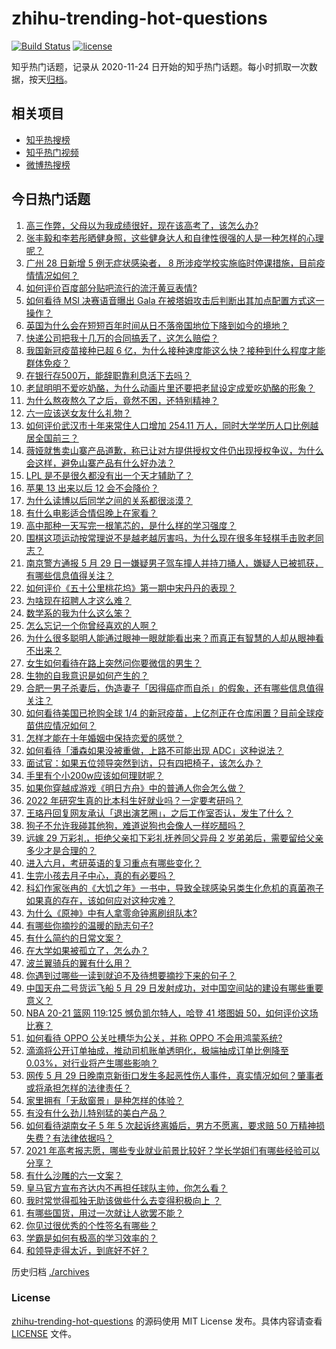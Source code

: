 # zhihu-trending-hot-questions

[![Build Status](https://github.com/justjavac/zhihu-trending-hot-questions/workflows/ci/badge.svg?branch=master)](https://github.com/justjavac/zhihu-trending-hot-questions/actions)
[![license](https://img.shields.io/github/license/justjavac/zhihu-trending-hot-questions)](https://github.com/justjavac/zhihu-trending-hot-questions/blob/master/LICENSE)

知乎热门话题，记录从 2020-11-24 日开始的知乎热门话题。每小时抓取一次数据，按天[归档](./archives)。

## 相关项目

- [知乎热搜榜](https://github.com/justjavac/zhihu-trending-top-search)
- [知乎热门视频](https://github.com/justjavac/zhihu-trending-hot-video)
- [微博热搜榜](https://github.com/justjavac/weibo-trending-hot-search)

## 今日热门话题

<!-- BEGIN -->
<!-- 最后更新时间 Sun May 30 2021 04:07:39 GMT+0800 (China Standard Time) -->

1. [高三作弊，父母以为我成绩很好，现在该高考了，该怎么办?](https://www.zhihu.com/question/461546823)
2. [张丰毅和李若彤晒健身照，这些健身达人和自律性很强的人是一种怎样的心理呢？](https://www.zhihu.com/question/459415948)
3. [广州 28 日新增 5 例无症状感染者， 8
   所涉疫学校实施临时停课措施，目前疫情情况如何？](https://www.zhihu.com/question/461901108)
4. [如何评价百度部分贴吧流行的流汗黄豆表情?](https://www.zhihu.com/question/431951953)
5. [如何看待 MSI 决赛语音曝出 Gala
   在被塔姆攻击后判断出其加点配置方式这一操作？](https://www.zhihu.com/question/461780557)
6. [英国为什么会在短短百年时间从日不落帝国地位下降到如今的境地？](https://www.zhihu.com/question/458600603)
7. [快递公司把我十几万的合同搞丢了，这怎么赔偿？](https://www.zhihu.com/question/374980406)
8. [我国新冠疫苗接种已超 6
   亿，为什么接种速度能这么快？接种到什么程度才能群体免疫？](https://www.zhihu.com/question/462054245)
9. [在银行存500万，能辞职靠利息活下去吗？](https://www.zhihu.com/question/347518117)
10. [老鼠明明不爱吃奶酪，为什么动画片里还要把老鼠设定成爱吃奶酪的形象？](https://www.zhihu.com/question/454363021)
11. [为什么熬夜熬久了之后，竟然不困，还特别精神？](https://www.zhihu.com/question/303134019)
12. [六一应该送女友什么礼物？](https://www.zhihu.com/question/60285884)
13. [如何评价武汉市十年来常住人口增加 254.11
    万人，同时大学学历人口比例越居全国前三？](https://www.zhihu.com/question/461642433)
14. [薇娅就售卖山寨产品道歉，称已让对方提供授权文件仍出现授权争议，为什么会这样，避免山寨产品有什么好办法？](https://www.zhihu.com/question/461988510)
15. [LPL 是不是很久都没有出一个天才辅助了？](https://www.zhihu.com/question/460740647)
16. [苹果 13 出来以后 12 会不会降价？](https://www.zhihu.com/question/451198251)
17. [为什么读博以后同学之间的关系都很淡漠？](https://www.zhihu.com/question/437021655)
18. [有什么电影适合情侣晚上在家看？](https://www.zhihu.com/question/358887778)
19. [高中那种一天写完一根笔芯的，是什么样的学习强度？](https://www.zhihu.com/question/388312652)
20. [围棋这项运动按常理说不是越老越厉害吗，为什么现在很多年轻棋手击败老同志？](https://www.zhihu.com/question/432357129)
21. [南京警方通报 5 月 29
    日一嫌疑男子驾车撞人并持刀捅人，嫌疑人已被抓获，有哪些信息值得关注？](https://www.zhihu.com/question/462129219)
22. [如何评价《五十公里桃花坞》第一期中宋丹丹的表现？](https://www.zhihu.com/question/460852707)
23. [为啥现在招聘人才这么难？](https://www.zhihu.com/question/454330385)
24. [数学系的我为什么这么笨？](https://www.zhihu.com/question/461756255)
25. [怎么忘记一个你曾经喜欢的人啊？](https://www.zhihu.com/question/460591788)
26. [为什么很多聪明人能通过眼神一眼就能看出来？而真正有智慧的人却从眼神看不出来？](https://www.zhihu.com/question/55333539)
27. [女生如何看待在路上突然问你要微信的男生？](https://www.zhihu.com/question/320105658)
28. [生物的自我意识是如何产生的？](https://www.zhihu.com/question/459715465)
29. [合肥一男子杀妻后，伪造妻子「因得癌症而自杀」的假象，还有哪些信息值得关注？](https://www.zhihu.com/question/461886353)
30. [如何看待美国已抢购全球 1/4
    的新冠疫苗，上亿剂正在仓库闲置？目前全球疫苗供应情况如何？](https://www.zhihu.com/question/460152630)
31. [怎样才能在十年婚姻中保持恋爱的感觉？](https://www.zhihu.com/question/458200334)
32. [如何看待「潘森如果没被重做，上路不可能出现 ADC」这种说法？](https://www.zhihu.com/question/457008736)
33. [面试官：如果五位领导突然到访，只有四把椅子，该怎么办？](https://www.zhihu.com/question/456412666)
34. [手里有个小200w应该如何理财呢？](https://www.zhihu.com/question/458397585)
35. [如果你穿越成游戏《明日方舟》中的普通人你会怎么做？](https://www.zhihu.com/question/461164416)
36. [2022 年研究生真的比本科生好就业吗？一定要考研吗？](https://www.zhihu.com/question/461310407)
37. [王珞丹回复网友承认「退出演艺圈」，之后工作室否认，发生了什么？](https://www.zhihu.com/question/461310414)
38. [狗子不允许我碰其他狗，难道说狗也会像人一样吃醋吗？](https://www.zhihu.com/question/461721289)
39. [远嫁 29 万彩礼，拒绝父亲扣下彩礼抚养同父异母 2
    岁弟弟后，需要留给父亲多少才是合理的？](https://www.zhihu.com/question/461285207)
40. [进入六月，考研英语的复习重点有哪些变化？](https://www.zhihu.com/question/397257214)
41. [生完小孩去月子中心，真的有必要吗？](https://www.zhihu.com/question/350300161)
42. [科幻作家张冉的《大饥之年》一书中，导致全球感染另类生化危机的真菌孢子如果真的存在，该如何应对这种灾难？](https://www.zhihu.com/question/368901650)
43. [为什么《原神》中有人拿零命钟离刷组队本?](https://www.zhihu.com/question/460950761)
44. [有哪些你摘抄的温暖的励志句子?](https://www.zhihu.com/question/435739334)
45. [有什么简约的日常文案？](https://www.zhihu.com/question/453999428)
46. [在大学如果被孤立了，怎么办？](https://www.zhihu.com/question/455681882)
47. [波兰翼骑兵的翼有什么用？](https://www.zhihu.com/question/55305997)
48. [你遇到过哪些一读到就迫不及待想要摘抄下来的句子？](https://www.zhihu.com/question/456839676)
49. [中国天舟二号货运飞船 5 月 29
    日发射成功，对中国空间站的建设有哪些重要意义？](https://www.zhihu.com/question/460289721)
50. [NBA 20-21 篮网 119:125 憾负凯尔特人，哈登 41 塔图姆
    50，如何评价这场比赛？](https://www.zhihu.com/question/461978153)
51. [如何看待 OPPO 公关吐槽华为公关，并称 OPPO
    不会用鸿蒙系统?](https://www.zhihu.com/question/461394382)
52. [滴滴将公开订单抽成，推动司机账单透明化，极端抽成订单比例降至
    0.03%，对行业将产生哪些影响？](https://www.zhihu.com/question/461562442)
53. [网传 5 月 29
    日晚南京新街口发生多起恶性伤人事件，真实情况如何？肇事者或将承担怎样的法律责任？](https://www.zhihu.com/question/462117183)
54. [家里拥有「无敌窗景」是种怎样的体验？](https://www.zhihu.com/question/459289624)
55. [有没有什么劲儿特别猛的美白产品？](https://www.zhihu.com/question/441955092)
56. [如何看待湖南女子 5 年 5 次起诉终离婚后，男方不愿离，要求赔 50
    万精神损失费？有法律依据吗？](https://www.zhihu.com/question/461885174)
57. [2021
    年高考报志愿，哪些专业就业前景比较好？学长学姐们有哪些经验可以分享？](https://www.zhihu.com/question/458812643)
58. [有什么沙雕的六一文案？](https://www.zhihu.com/question/461101229)
59. [皇马官方宣布齐达内不再担任球队主帅，你怎么看？](https://www.zhihu.com/question/461715792)
60. [我时常觉得孤独无助该做些什么去变得积极向上 ？](https://www.zhihu.com/question/460648517)
61. [有哪些国货，用过一次就让人欲罢不能？](https://www.zhihu.com/question/393594038)
62. [你见过很优秀的个性签名有哪些？](https://www.zhihu.com/question/265584312)
63. [学霸是如何有极高的学习效率的？](https://www.zhihu.com/question/366475943)
64. [和领导走得太近，到底好不好？](https://www.zhihu.com/question/435265697)

<!-- END -->

历史归档 [./archives](./archives)

### License

[zhihu-trending-hot-questions](https://github.com/justjavac/zhihu-trending-hot-questions)
的源码使用 MIT License 发布。具体内容请查看 [LICENSE](./LICENSE) 文件。
